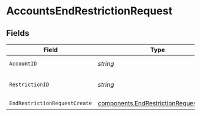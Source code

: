 # AccountsEndRestrictionRequest


## Fields

| Field                                                                                            | Type                                                                                             | Required                                                                                         | Description                                                                                      | Example                                                                                          |
| ------------------------------------------------------------------------------------------------ | ------------------------------------------------------------------------------------------------ | ------------------------------------------------------------------------------------------------ | ------------------------------------------------------------------------------------------------ | ------------------------------------------------------------------------------------------------ |
| `AccountID`                                                                                      | *string*                                                                                         | :heavy_check_mark:                                                                               | The account id.                                                                                  | 01HC3MAQ4DR9QN1V8MJ4CN1HMK                                                                       |
| `RestrictionID`                                                                                  | *string*                                                                                         | :heavy_check_mark:                                                                               | The restriction id.                                                                              | FRAUD_SUSPENDED_BY_CORRESPONDENT                                                                 |
| `EndRestrictionRequestCreate`                                                                    | [components.EndRestrictionRequestCreate](../../models/components/endrestrictionrequestcreate.md) | :heavy_check_mark:                                                                               | N/A                                                                                              |                                                                                                  |